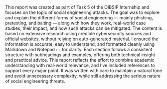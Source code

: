 This report was created as part of Task 5 of the OIBSIP Internship and focuses on the topic of social engineering attacks. The goal was to explore and explain the 
different forms of social engineering — mainly phishing, pretexting, and baiting — along with how they work, real-world case studies, their impact, and how such 
attacks can be mitigated. The content is based on extensive research using credible cybersecurity sources and official websites, without relying on auto-generated 
material. I ensured the information is accurate, easy to understand, and formatted cleanly using Markdown and Notepad++ for clarity. Each section follows a consistent 
structure with subheadings and examples, offering both technical insight and practical advice. This report reflects the effort to combine academic understanding with 
real-world relevance, and I’ve included references to support every major point. It was written with care to maintain a natural tone and avoid unnecessary complexity, 
while still addressing the serious nature of social engineering threats.

